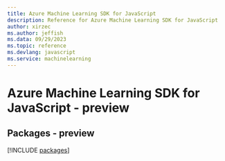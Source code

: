 ```yaml
---
title: Azure Machine Learning SDK for JavaScript
description: Reference for Azure Machine Learning SDK for JavaScript
author: xirzec
ms.author: jeffish
ms.data: 09/29/2023
ms.topic: reference
ms.devlang: javascript
ms.service: machinelearning
---
```

# Azure Machine Learning SDK for JavaScript - preview
## Packages - preview
[!INCLUDE [packages](machine-learning-index.md)]